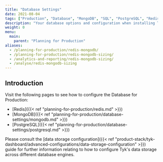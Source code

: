 ```yaml
---
title: "Database Settings"
date: 2021-08-04
tags: ["Production", "Database", "MongoDB", "SQL", "PostgreSQL", "Redis"]
description: "Your database options and configuration when installing Tyk in a production environment"
weight: 0
menu:
  main:
    parent: "Planning for Production"
aliases:
  - /planning-for-production/redis-mongodb/
  - /planning-for-production/redis-mongodb-sizing/
  - /analytics-and-reporting/redis-mongodb-sizing/
  - /analyse/redis-mongodb-sizing
---
```


## Introduction

Visit the following pages to see how to configure the Database for Production:
* [Redis]({{< ref "planning-for-production/redis.md" >}})
* [MongoDB]({{< ref "planning-for-production/database-settings/mongodb.md" >}})
* [PostgreSQL]({{< ref "planning-for-production/database-settings/postgresql.md" >}})

Please consult the [data storage configuration]({{< ref "product-stack/tyk-dashboard/advanced-configurations/data-storage-configuration" >}}) guide for further information relating to how to configure Tyk's data storage across different database engines.